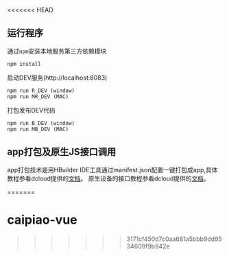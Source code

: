 <<<<<<< HEAD
## 运行程序
通过`npm`安装本地服务第三方依赖模块
```
npm install
```
启动DEV服务(http://localhost:8083)

```
npm run R_DEV (window)
npm run MR_DEV (MAC)
```
打包发布DEV代码

```
npm run B_DEV (window)
npm run MB_DEV (MAC)
```


## app打包及原生JS接口调用
app打包技术是用HBuilder IDE工具通过manifest.json配置一键打包成app,具体教程参看dcloud提供的[文档](http://ask.dcloud.net.cn/docs/#//ask.dcloud.net.cn/article/94)。
原生设备的接口教程参看dcloud提供的[文档](http://www.html5plus.org/doc/h5p.html)。

=======
# caipiao-vue
>>>>>>> 3171cf450d7c0aa681a5bbb9dd9534609f9b942e
